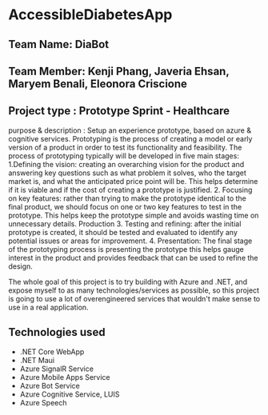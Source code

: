 # AccessibleDiabetesApp

## Team Name: DiaBot
## Team Member: Kenji Phang, Javeria Ehsan, Maryem Benali,  Eleonora Criscione
## Project type : Prototype Sprint - Healthcare
purpose & description : Setup an experience prototype, based on azure & cognitive services. Prototyping is the process of creating a model or early version of a product in order to test its functionality and feasibility. The process of prototyping typically will be developed in five main stages:
1.Defining the vision: creating an overarching vision for the product and answering key questions such as what problem it solves, who the target market is, and what the anticipated price point will be. This helps determine if it is viable and if the cost of creating a prototype is justified.
2. Focusing on key features: rather than trying to make the prototype identical to the final product, we should focus on one or two key features to test in the prototype. This helps keep the prototype simple and avoids wasting time on unnecessary details.
Production
3. Testing and refining: after the initial prototype is created, it should be tested and evaluated to identify any potential issues or areas for improvement.
4. Presentation: The final stage of the prototyping process is presenting the prototype this helps gauge interest in the product and provides feedback that can be used to refine the design.

The whole goal of this project is to try building with Azure and .NET, and expose myself to as many technologies/services as possible, so this project is going to use a lot of overengineered services that wouldn't make sense to use in a real application. 

## Technologies used
- .NET Core WebApp 
- .NET Maui
- Azure SignalR Service
- Azure Mobile Apps Service
- Azure Bot Service
- Azure Cognitive Service, LUIS
- Azure Speech
